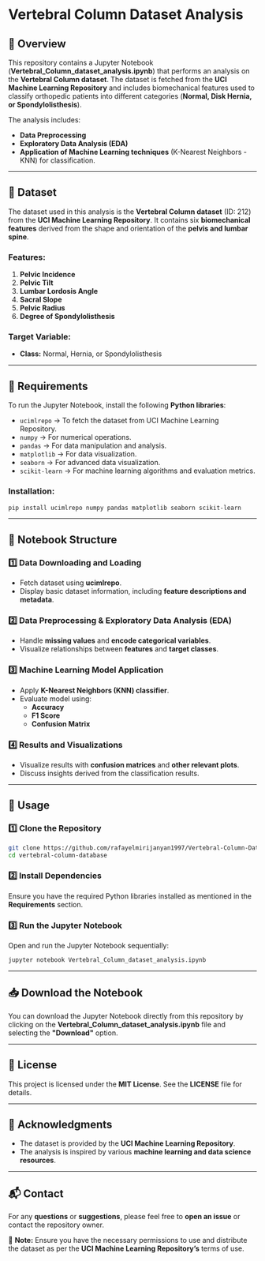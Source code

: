 # Vertebral Column Dataset Analysis

## 📌 Overview
This repository contains a Jupyter Notebook (**Vertebral_Column_dataset_analysis.ipynb**) that performs an analysis on the **Vertebral Column dataset**. The dataset is fetched from the **UCI Machine Learning Repository** and includes biomechanical features used to classify orthopedic patients into different categories (**Normal, Disk Hernia, or Spondylolisthesis**). 

The analysis includes:
- **Data Preprocessing**
- **Exploratory Data Analysis (EDA)**
- **Application of Machine Learning techniques** (K-Nearest Neighbors - KNN) for classification.

---

## 📂 Dataset
The dataset used in this analysis is the **Vertebral Column dataset** (ID: 212) from the **UCI Machine Learning Repository**. It contains six **biomechanical features** derived from the shape and orientation of the **pelvis and lumbar spine**.

### **Features:**
1. **Pelvic Incidence**
2. **Pelvic Tilt**
3. **Lumbar Lordosis Angle**
4. **Sacral Slope**
5. **Pelvic Radius**
6. **Degree of Spondylolisthesis**

### **Target Variable:**
- **Class:** Normal, Hernia, or Spondylolisthesis

---

## 🔧 Requirements
To run the Jupyter Notebook, install the following **Python libraries**:

- `ucimlrepo` → To fetch the dataset from UCI Machine Learning Repository.
- `numpy` → For numerical operations.
- `pandas` → For data manipulation and analysis.
- `matplotlib` → For data visualization.
- `seaborn` → For advanced data visualization.
- `scikit-learn` → For machine learning algorithms and evaluation metrics.

### **Installation:**
```sh
pip install ucimlrepo numpy pandas matplotlib seaborn scikit-learn
```

---

## 📑 Notebook Structure
### **1️⃣ Data Downloading and Loading**
- Fetch dataset using **ucimlrepo**.
- Display basic dataset information, including **feature descriptions and metadata**.

### **2️⃣ Data Preprocessing & Exploratory Data Analysis (EDA)**
- Handle **missing values** and **encode categorical variables**.
- Visualize relationships between **features** and **target classes**.

### **3️⃣ Machine Learning Model Application**
- Apply **K-Nearest Neighbors (KNN) classifier**.
- Evaluate model using:
  - **Accuracy**
  - **F1 Score**
  - **Confusion Matrix**

### **4️⃣ Results and Visualizations**
- Visualize results with **confusion matrices** and **other relevant plots**.
- Discuss insights derived from the classification results.

---

## 🚀 Usage
### **1️⃣ Clone the Repository**
```sh
git clone https://github.com/rafayelmirijanyan1997/Vertebral-Column-Database
cd vertebral-column-database
```

### **2️⃣ Install Dependencies**
Ensure you have the required Python libraries installed as mentioned in the **Requirements** section.

### **3️⃣ Run the Jupyter Notebook**
Open and run the Jupyter Notebook sequentially:
```sh
jupyter notebook Vertebral_Column_dataset_analysis.ipynb
```

---

## 📥 Download the Notebook
You can download the Jupyter Notebook directly from this repository by clicking on the **Vertebral_Column_dataset_analysis.ipynb** file and selecting the **"Download"** option.

---

## 📜 License
This project is licensed under the **MIT License**. See the **LICENSE** file for details.

---

## 🙌 Acknowledgments
- The dataset is provided by the **UCI Machine Learning Repository**.
- The analysis is inspired by various **machine learning and data science resources**.

---

## 📬 Contact
For any **questions** or **suggestions**, please feel free to **open an issue** or contact the repository owner.

📌 **Note:** Ensure you have the necessary permissions to use and distribute the dataset as per the **UCI Machine Learning Repository’s** terms of use.
